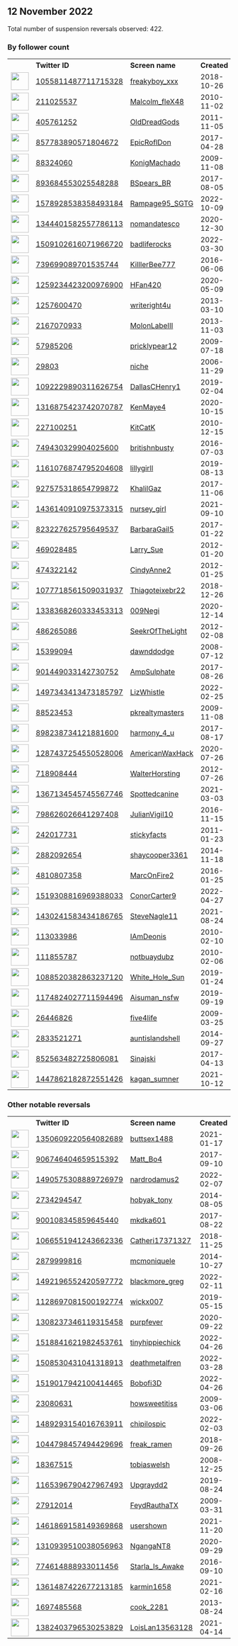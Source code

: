 
## 12 November 2022
Total number of suspension reversals observed: 422.

### By follower count
<table><tr><th></th><th align="left">Twitter ID</th><th align="left">Screen name</th>
<th align="left">Created</th><th align="left">Status</th><th align="left">Suspended</th><th align="left">Followers</th>
<tr><td><a href="https://pbs.twimg.com/profile_images/1623220070649565187/abcVk-Of_normal.jpg"><img src="https://pbs.twimg.com/profile_images/1623220070649565187/abcVk-Of_normal.jpg" width="40px" height="40px" align="center"/></a></td><td><a href="https://twitter.com/intent/user?user_id=1055811487711715328">1055811487711715328</a></td><td><a href="https://twitter.com/freakyboy_xxx">freakyboy_xxx</a></td><td>2018-10-26</td><td align="center">🔒</td><td></td><td>144389</td></tr>
<tr><td><a href="https://pbs.twimg.com/profile_images/1660992450771533825/0rbe61g4_normal.jpg"><img src="https://pbs.twimg.com/profile_images/1660992450771533825/0rbe61g4_normal.jpg" width="40px" height="40px" align="center"/></a></td><td><a href="https://twitter.com/intent/user?user_id=211025537">211025537</a></td><td><a href="https://twitter.com/Malcolm_fleX48">Malcolm_fleX48</a></td><td>2010-11-02</td><td align="center"></td><td></td><td>120293</td></tr>
<tr><td><a href="https://pbs.twimg.com/profile_images/1610851793214242817/HAxl-RMJ_normal.jpg"><img src="https://pbs.twimg.com/profile_images/1610851793214242817/HAxl-RMJ_normal.jpg" width="40px" height="40px" align="center"/></a></td><td><a href="https://twitter.com/intent/user?user_id=405761252">405761252</a></td><td><a href="https://twitter.com/OldDreadGods">OldDreadGods</a></td><td>2011-11-05</td><td align="center"></td><td></td><td>67942</td></tr>
<tr><td><a href="https://pbs.twimg.com/profile_images/1227455085778698246/nvd8qfqK_normal.jpg"><img src="https://pbs.twimg.com/profile_images/1227455085778698246/nvd8qfqK_normal.jpg" width="40px" height="40px" align="center"/></a></td><td><a href="https://twitter.com/intent/user?user_id=857783890571804672">857783890571804672</a></td><td><a href="https://twitter.com/EpicRoflDon">EpicRoflDon</a></td><td>2017-04-28</td><td align="center"></td><td></td><td>33613</td></tr>
<tr><td><a href="https://pbs.twimg.com/profile_images/1617314153491750914/EpcJMsJE_normal.jpg"><img src="https://pbs.twimg.com/profile_images/1617314153491750914/EpcJMsJE_normal.jpg" width="40px" height="40px" align="center"/></a></td><td><a href="https://twitter.com/intent/user?user_id=88324060">88324060</a></td><td><a href="https://twitter.com/KonigMachado">KonigMachado</a></td><td>2009-11-08</td><td align="center"></td><td>2022-10-27</td><td>30404</td></tr>
<tr><td><a href="https://pbs.twimg.com/profile_images/1591441841706115072/ef7uvEA-_normal.jpg"><img src="https://pbs.twimg.com/profile_images/1591441841706115072/ef7uvEA-_normal.jpg" width="40px" height="40px" align="center"/></a></td><td><a href="https://twitter.com/intent/user?user_id=893684553025548288">893684553025548288</a></td><td><a href="https://twitter.com/BSpears_BR">BSpears_BR</a></td><td>2017-08-05</td><td align="center"></td><td></td><td>21899</td></tr>
<tr><td><a href="https://pbs.twimg.com/profile_images/1606672322131369986/u5AxyVV5_normal.jpg"><img src="https://pbs.twimg.com/profile_images/1606672322131369986/u5AxyVV5_normal.jpg" width="40px" height="40px" align="center"/></a></td><td><a href="https://twitter.com/intent/user?user_id=1578928538358493184">1578928538358493184</a></td><td><a href="https://twitter.com/Rampage95_SGTG">Rampage95_SGTG</a></td><td>2022-10-09</td><td align="center">🚫</td><td>2022-11-10</td><td>20835</td></tr>
<tr><td><a href="https://pbs.twimg.com/profile_images/1612516111383408640/hhCuqVU9_normal.jpg"><img src="https://pbs.twimg.com/profile_images/1612516111383408640/hhCuqVU9_normal.jpg" width="40px" height="40px" align="center"/></a></td><td><a href="https://twitter.com/intent/user?user_id=1344401582557786113">1344401582557786113</a></td><td><a href="https://twitter.com/nomandatesco">nomandatesco</a></td><td>2020-12-30</td><td align="center"></td><td>2022-11-01</td><td>20492</td></tr>
<tr><td><a href="https://pbs.twimg.com/profile_images/1650558222397235215/qOvzjuCm_normal.jpg"><img src="https://pbs.twimg.com/profile_images/1650558222397235215/qOvzjuCm_normal.jpg" width="40px" height="40px" align="center"/></a></td><td><a href="https://twitter.com/intent/user?user_id=1509102616071966720">1509102616071966720</a></td><td><a href="https://twitter.com/badliferocks">badliferocks</a></td><td>2022-03-30</td><td align="center"></td><td>2022-10-29</td><td>19507</td></tr>
<tr><td><a href="https://pbs.twimg.com/profile_images/1139652838815084544/DOjUYWqC_normal.jpg"><img src="https://pbs.twimg.com/profile_images/1139652838815084544/DOjUYWqC_normal.jpg" width="40px" height="40px" align="center"/></a></td><td><a href="https://twitter.com/intent/user?user_id=739699089701535744">739699089701535744</a></td><td><a href="https://twitter.com/KilllerBee777">KilllerBee777</a></td><td>2016-06-06</td><td align="center"></td><td>2022-10-29</td><td>19494</td></tr>
<tr><td><a href="https://pbs.twimg.com/profile_images/1259234661257097217/xL4cO9zH_normal.jpg"><img src="https://pbs.twimg.com/profile_images/1259234661257097217/xL4cO9zH_normal.jpg" width="40px" height="40px" align="center"/></a></td><td><a href="https://twitter.com/intent/user?user_id=1259234423200976900">1259234423200976900</a></td><td><a href="https://twitter.com/HFan420">HFan420</a></td><td>2020-05-09</td><td align="center"></td><td>2022-10-19</td><td>11444</td></tr>
<tr><td><a href="https://pbs.twimg.com/profile_images/1106759460754808832/G5zq2h4J_normal.png"><img src="https://pbs.twimg.com/profile_images/1106759460754808832/G5zq2h4J_normal.png" width="40px" height="40px" align="center"/></a></td><td><a href="https://twitter.com/intent/user?user_id=1257600470">1257600470</a></td><td><a href="https://twitter.com/writeright4u">writeright4u</a></td><td>2013-03-10</td><td align="center"></td><td>2022-10-29</td><td>10719</td></tr>
<tr><td><a href="https://pbs.twimg.com/profile_images/1534222504625053699/rdyDauQE_normal.jpg"><img src="https://pbs.twimg.com/profile_images/1534222504625053699/rdyDauQE_normal.jpg" width="40px" height="40px" align="center"/></a></td><td><a href="https://twitter.com/intent/user?user_id=2167070933">2167070933</a></td><td><a href="https://twitter.com/MolonLabeIII">MolonLabeIII</a></td><td>2013-11-03</td><td align="center"></td><td>2022-09-19</td><td>8894</td></tr>
<tr><td><a href="https://pbs.twimg.com/profile_images/1591450095542730753/jgqPtecy_normal.jpg"><img src="https://pbs.twimg.com/profile_images/1591450095542730753/jgqPtecy_normal.jpg" width="40px" height="40px" align="center"/></a></td><td><a href="https://twitter.com/intent/user?user_id=57985206">57985206</a></td><td><a href="https://twitter.com/pricklypear12">pricklypear12</a></td><td>2009-07-18</td><td align="center"></td><td>2022-05-06</td><td>8583</td></tr>
<tr><td><a href="https://pbs.twimg.com/profile_images/1255195320318918662/E3xn8pNH_normal.jpg"><img src="https://pbs.twimg.com/profile_images/1255195320318918662/E3xn8pNH_normal.jpg" width="40px" height="40px" align="center"/></a></td><td><a href="https://twitter.com/intent/user?user_id=29803">29803</a></td><td><a href="https://twitter.com/niche">niche</a></td><td>2006-11-29</td><td align="center">👋</td><td></td><td>8200</td></tr>
<tr><td><a href="https://pbs.twimg.com/profile_images/1542532093594443778/pcsdShba_normal.jpg"><img src="https://pbs.twimg.com/profile_images/1542532093594443778/pcsdShba_normal.jpg" width="40px" height="40px" align="center"/></a></td><td><a href="https://twitter.com/intent/user?user_id=1092229890311626754">1092229890311626754</a></td><td><a href="https://twitter.com/DallasCHenry1">DallasCHenry1</a></td><td>2019-02-04</td><td align="center"></td><td>2022-10-29</td><td>6683</td></tr>
<tr><td><a href="https://pbs.twimg.com/profile_images/1316875989289295874/FfYGVAkk_normal.jpg"><img src="https://pbs.twimg.com/profile_images/1316875989289295874/FfYGVAkk_normal.jpg" width="40px" height="40px" align="center"/></a></td><td><a href="https://twitter.com/intent/user?user_id=1316875423742070787">1316875423742070787</a></td><td><a href="https://twitter.com/KenMaye4">KenMaye4</a></td><td>2020-10-15</td><td align="center"></td><td></td><td>5891</td></tr>
<tr><td><a href="https://pbs.twimg.com/profile_images/1147310119035842560/LfsM1l0Z_normal.jpg"><img src="https://pbs.twimg.com/profile_images/1147310119035842560/LfsM1l0Z_normal.jpg" width="40px" height="40px" align="center"/></a></td><td><a href="https://twitter.com/intent/user?user_id=227100251">227100251</a></td><td><a href="https://twitter.com/KitCatK">KitCatK</a></td><td>2010-12-15</td><td align="center"></td><td></td><td>5374</td></tr>
<tr><td><a href="https://pbs.twimg.com/profile_images/1039110258738819073/jn5aGtcX_normal.jpg"><img src="https://pbs.twimg.com/profile_images/1039110258738819073/jn5aGtcX_normal.jpg" width="40px" height="40px" align="center"/></a></td><td><a href="https://twitter.com/intent/user?user_id=749430329904025600">749430329904025600</a></td><td><a href="https://twitter.com/britishnbusty">britishnbusty</a></td><td>2016-07-03</td><td align="center">🔒🚫</td><td>2022-10-16</td><td>5286</td></tr>
<tr><td><a href="https://pbs.twimg.com/profile_images/1622608385274249217/aHx3yXgL_normal.jpg"><img src="https://pbs.twimg.com/profile_images/1622608385274249217/aHx3yXgL_normal.jpg" width="40px" height="40px" align="center"/></a></td><td><a href="https://twitter.com/intent/user?user_id=1161076874795204608">1161076874795204608</a></td><td><a href="https://twitter.com/lillygirll">lillygirll</a></td><td>2019-08-13</td><td align="center"></td><td>2022-10-29</td><td>5139</td></tr>
<tr><td><a href="https://pbs.twimg.com/profile_images/1607141409441677313/WKdjskJB_normal.jpg"><img src="https://pbs.twimg.com/profile_images/1607141409441677313/WKdjskJB_normal.jpg" width="40px" height="40px" align="center"/></a></td><td><a href="https://twitter.com/intent/user?user_id=927575318654799872">927575318654799872</a></td><td><a href="https://twitter.com/KhalilGaz">KhalilGaz</a></td><td>2017-11-06</td><td align="center"></td><td></td><td>4622</td></tr>
<tr><td><a href="https://pbs.twimg.com/profile_images/1594703242612686849/3bLvfPXD_normal.jpg"><img src="https://pbs.twimg.com/profile_images/1594703242612686849/3bLvfPXD_normal.jpg" width="40px" height="40px" align="center"/></a></td><td><a href="https://twitter.com/intent/user?user_id=1436140910975373315">1436140910975373315</a></td><td><a href="https://twitter.com/nursey_girl">nursey_girl</a></td><td>2021-09-10</td><td align="center"></td><td>2022-10-20</td><td>4199</td></tr>
<tr><td><a href="https://pbs.twimg.com/profile_images/1010652411680165890/ugMg5KdS_normal.jpg"><img src="https://pbs.twimg.com/profile_images/1010652411680165890/ugMg5KdS_normal.jpg" width="40px" height="40px" align="center"/></a></td><td><a href="https://twitter.com/intent/user?user_id=823227625795649537">823227625795649537</a></td><td><a href="https://twitter.com/BarbaraGail5">BarbaraGail5</a></td><td>2017-01-22</td><td align="center"></td><td></td><td>4150</td></tr>
<tr><td><a href="https://pbs.twimg.com/profile_images/1347686564734840835/V1su_VCO_normal.jpg"><img src="https://pbs.twimg.com/profile_images/1347686564734840835/V1su_VCO_normal.jpg" width="40px" height="40px" align="center"/></a></td><td><a href="https://twitter.com/intent/user?user_id=469028485">469028485</a></td><td><a href="https://twitter.com/Larry_Sue">Larry_Sue</a></td><td>2012-01-20</td><td align="center"></td><td></td><td>4111</td></tr>
<tr><td><a href="https://pbs.twimg.com/profile_images/1372301116856229893/YcYm42zi_normal.jpg"><img src="https://pbs.twimg.com/profile_images/1372301116856229893/YcYm42zi_normal.jpg" width="40px" height="40px" align="center"/></a></td><td><a href="https://twitter.com/intent/user?user_id=474322142">474322142</a></td><td><a href="https://twitter.com/CindyAnne2">CindyAnne2</a></td><td>2012-01-25</td><td align="center"></td><td>2022-10-28</td><td>4082</td></tr>
<tr><td><a href="https://pbs.twimg.com/profile_images/1424075748143472644/3Df24WkH_normal.jpg"><img src="https://pbs.twimg.com/profile_images/1424075748143472644/3Df24WkH_normal.jpg" width="40px" height="40px" align="center"/></a></td><td><a href="https://twitter.com/intent/user?user_id=1077718561509031937">1077718561509031937</a></td><td><a href="https://twitter.com/Thiagoteixebr22">Thiagoteixebr22</a></td><td>2018-12-26</td><td align="center"></td><td>2022-10-12</td><td>4058</td></tr>
<tr><td><a href="https://pbs.twimg.com/profile_images/1636772147564621824/kVGXW37y_normal.jpg"><img src="https://pbs.twimg.com/profile_images/1636772147564621824/kVGXW37y_normal.jpg" width="40px" height="40px" align="center"/></a></td><td><a href="https://twitter.com/intent/user?user_id=1338368260333453313">1338368260333453313</a></td><td><a href="https://twitter.com/009Negi">009Negi</a></td><td>2020-12-14</td><td align="center"></td><td>2022-11-06</td><td>4058</td></tr>
<tr><td><a href="https://pbs.twimg.com/profile_images/1226346808835657728/Qwzmteme_normal.jpg"><img src="https://pbs.twimg.com/profile_images/1226346808835657728/Qwzmteme_normal.jpg" width="40px" height="40px" align="center"/></a></td><td><a href="https://twitter.com/intent/user?user_id=486265086">486265086</a></td><td><a href="https://twitter.com/SeekrOfTheLight">SeekrOfTheLight</a></td><td>2012-02-08</td><td align="center"></td><td></td><td>3808</td></tr>
<tr><td><a href="https://pbs.twimg.com/profile_images/1545819702345211904/FWubjXdQ_normal.jpg"><img src="https://pbs.twimg.com/profile_images/1545819702345211904/FWubjXdQ_normal.jpg" width="40px" height="40px" align="center"/></a></td><td><a href="https://twitter.com/intent/user?user_id=15399094">15399094</a></td><td><a href="https://twitter.com/dawnddodge">dawnddodge</a></td><td>2008-07-12</td><td align="center"></td><td>2022-10-29</td><td>3611</td></tr>
<tr><td><a href="https://pbs.twimg.com/profile_images/1340680120391102470/ZOsl74gS_normal.jpg"><img src="https://pbs.twimg.com/profile_images/1340680120391102470/ZOsl74gS_normal.jpg" width="40px" height="40px" align="center"/></a></td><td><a href="https://twitter.com/intent/user?user_id=901449033142730752">901449033142730752</a></td><td><a href="https://twitter.com/AmpSulphate">AmpSulphate</a></td><td>2017-08-26</td><td align="center"></td><td>2022-11-03</td><td>3475</td></tr>
<tr><td><a href="https://pbs.twimg.com/profile_images/1639362317015199744/gCs4O0tj_normal.jpg"><img src="https://pbs.twimg.com/profile_images/1639362317015199744/gCs4O0tj_normal.jpg" width="40px" height="40px" align="center"/></a></td><td><a href="https://twitter.com/intent/user?user_id=1497343413473185797">1497343413473185797</a></td><td><a href="https://twitter.com/LizWhistle">LizWhistle</a></td><td>2022-02-25</td><td align="center"></td><td>2022-10-29</td><td>3312</td></tr>
<tr><td><a href="https://pbs.twimg.com/profile_images/574943253834809344/9oHq3Cg1_normal.jpeg"><img src="https://pbs.twimg.com/profile_images/574943253834809344/9oHq3Cg1_normal.jpeg" width="40px" height="40px" align="center"/></a></td><td><a href="https://twitter.com/intent/user?user_id=88523453">88523453</a></td><td><a href="https://twitter.com/pkrealtymasters">pkrealtymasters</a></td><td>2009-11-08</td><td align="center"></td><td>2022-06-12</td><td>3208</td></tr>
<tr><td><a href="https://pbs.twimg.com/profile_images/1300111532802498561/e2ZNT4Tk_normal.jpg"><img src="https://pbs.twimg.com/profile_images/1300111532802498561/e2ZNT4Tk_normal.jpg" width="40px" height="40px" align="center"/></a></td><td><a href="https://twitter.com/intent/user?user_id=898238734121881600">898238734121881600</a></td><td><a href="https://twitter.com/harmony_4_u">harmony_4_u</a></td><td>2017-08-17</td><td align="center"></td><td></td><td>3161</td></tr>
<tr><td><a href="https://pbs.twimg.com/profile_images/1462273730307108864/ZK4-DdAh_normal.jpg"><img src="https://pbs.twimg.com/profile_images/1462273730307108864/ZK4-DdAh_normal.jpg" width="40px" height="40px" align="center"/></a></td><td><a href="https://twitter.com/intent/user?user_id=1287437254550528006">1287437254550528006</a></td><td><a href="https://twitter.com/AmericanWaxHack">AmericanWaxHack</a></td><td>2020-07-26</td><td align="center"></td><td>2022-10-29</td><td>3136</td></tr>
<tr><td><a href="https://pbs.twimg.com/profile_images/378800000695874996/63bfc9d554113bab70883c1ff8be4ab5_normal.jpeg"><img src="https://pbs.twimg.com/profile_images/378800000695874996/63bfc9d554113bab70883c1ff8be4ab5_normal.jpeg" width="40px" height="40px" align="center"/></a></td><td><a href="https://twitter.com/intent/user?user_id=718908444">718908444</a></td><td><a href="https://twitter.com/WalterHorsting">WalterHorsting</a></td><td>2012-07-26</td><td align="center"></td><td></td><td>3015</td></tr>
<tr><td><a href="https://pbs.twimg.com/profile_images/1367134708635635713/jAspj9qx_normal.jpg"><img src="https://pbs.twimg.com/profile_images/1367134708635635713/jAspj9qx_normal.jpg" width="40px" height="40px" align="center"/></a></td><td><a href="https://twitter.com/intent/user?user_id=1367134545745567746">1367134545745567746</a></td><td><a href="https://twitter.com/Spottedcanine">Spottedcanine</a></td><td>2021-03-03</td><td align="center"></td><td>2022-11-11</td><td>2935</td></tr>
<tr><td><a href="https://pbs.twimg.com/profile_images/1659382118198177792/8sI6LLK6_normal.jpg"><img src="https://pbs.twimg.com/profile_images/1659382118198177792/8sI6LLK6_normal.jpg" width="40px" height="40px" align="center"/></a></td><td><a href="https://twitter.com/intent/user?user_id=798626026641297408">798626026641297408</a></td><td><a href="https://twitter.com/JulianVigil10">JulianVigil10</a></td><td>2016-11-15</td><td align="center"></td><td>2022-10-29</td><td>2827</td></tr>
<tr><td><a href="https://pbs.twimg.com/profile_images/636171403029381124/7EvLfbTe_normal.jpg"><img src="https://pbs.twimg.com/profile_images/636171403029381124/7EvLfbTe_normal.jpg" width="40px" height="40px" align="center"/></a></td><td><a href="https://twitter.com/intent/user?user_id=242017731">242017731</a></td><td><a href="https://twitter.com/stickyfacts">stickyfacts</a></td><td>2011-01-23</td><td align="center"></td><td></td><td>2701</td></tr>
<tr><td><a href="https://pbs.twimg.com/profile_images/1179918463701262336/Gc2yrbDO_normal.jpg"><img src="https://pbs.twimg.com/profile_images/1179918463701262336/Gc2yrbDO_normal.jpg" width="40px" height="40px" align="center"/></a></td><td><a href="https://twitter.com/intent/user?user_id=2882092654">2882092654</a></td><td><a href="https://twitter.com/shaycooper3361">shaycooper3361</a></td><td>2014-11-18</td><td align="center"></td><td>2022-10-29</td><td>2689</td></tr>
<tr><td><a href="https://pbs.twimg.com/profile_images/1217811869135753217/EIX6W2Gm_normal.jpg"><img src="https://pbs.twimg.com/profile_images/1217811869135753217/EIX6W2Gm_normal.jpg" width="40px" height="40px" align="center"/></a></td><td><a href="https://twitter.com/intent/user?user_id=4810807358">4810807358</a></td><td><a href="https://twitter.com/MarcOnFire2">MarcOnFire2</a></td><td>2016-01-25</td><td align="center"></td><td></td><td>2648</td></tr>
<tr><td><a href="https://pbs.twimg.com/profile_images/1519371834768035840/aS1yamQ6_normal.jpg"><img src="https://pbs.twimg.com/profile_images/1519371834768035840/aS1yamQ6_normal.jpg" width="40px" height="40px" align="center"/></a></td><td><a href="https://twitter.com/intent/user?user_id=1519308816969388033">1519308816969388033</a></td><td><a href="https://twitter.com/ConorCarter9">ConorCarter9</a></td><td>2022-04-27</td><td align="center"></td><td>2022-10-20</td><td>2584</td></tr>
<tr><td><a href="https://pbs.twimg.com/profile_images/1601951840232509441/RwXjZlfT_normal.jpg"><img src="https://pbs.twimg.com/profile_images/1601951840232509441/RwXjZlfT_normal.jpg" width="40px" height="40px" align="center"/></a></td><td><a href="https://twitter.com/intent/user?user_id=1430241583434186765">1430241583434186765</a></td><td><a href="https://twitter.com/SteveNagle11">SteveNagle11</a></td><td>2021-08-24</td><td align="center"></td><td>2022-10-29</td><td>2573</td></tr>
<tr><td><a href="https://pbs.twimg.com/profile_images/1633907864732352520/zdcm-Le7_normal.jpg"><img src="https://pbs.twimg.com/profile_images/1633907864732352520/zdcm-Le7_normal.jpg" width="40px" height="40px" align="center"/></a></td><td><a href="https://twitter.com/intent/user?user_id=113033986">113033986</a></td><td><a href="https://twitter.com/IAmDeonis">IAmDeonis</a></td><td>2010-02-10</td><td align="center"></td><td></td><td>2555</td></tr>
<tr><td><a href="https://pbs.twimg.com/profile_images/1511112585290174473/yzQIwwJw_normal.jpg"><img src="https://pbs.twimg.com/profile_images/1511112585290174473/yzQIwwJw_normal.jpg" width="40px" height="40px" align="center"/></a></td><td><a href="https://twitter.com/intent/user?user_id=111855787">111855787</a></td><td><a href="https://twitter.com/notbuaydubz">notbuaydubz</a></td><td>2010-02-06</td><td align="center"></td><td></td><td>2545</td></tr>
<tr><td><a href="https://pbs.twimg.com/profile_images/1460275374554861571/MuOPNQks_normal.jpg"><img src="https://pbs.twimg.com/profile_images/1460275374554861571/MuOPNQks_normal.jpg" width="40px" height="40px" align="center"/></a></td><td><a href="https://twitter.com/intent/user?user_id=1088520382863237120">1088520382863237120</a></td><td><a href="https://twitter.com/White_Hole_Sun">White_Hole_Sun</a></td><td>2019-01-24</td><td align="center"></td><td>2022-03-16</td><td>2476</td></tr>
<tr><td><a href="https://pbs.twimg.com/profile_images/1591052667983388673/dbr9a9Uc_normal.jpg"><img src="https://pbs.twimg.com/profile_images/1591052667983388673/dbr9a9Uc_normal.jpg" width="40px" height="40px" align="center"/></a></td><td><a href="https://twitter.com/intent/user?user_id=1174824027711594496">1174824027711594496</a></td><td><a href="https://twitter.com/Aisuman_nsfw">Aisuman_nsfw</a></td><td>2019-09-19</td><td align="center">🚫</td><td>2022-09-04</td><td>2475</td></tr>
<tr><td><a href="https://pbs.twimg.com/profile_images/586715474802540544/MVhMRgFu_normal.jpg"><img src="https://pbs.twimg.com/profile_images/586715474802540544/MVhMRgFu_normal.jpg" width="40px" height="40px" align="center"/></a></td><td><a href="https://twitter.com/intent/user?user_id=26446826">26446826</a></td><td><a href="https://twitter.com/five4life">five4life</a></td><td>2009-03-25</td><td align="center"></td><td></td><td>2445</td></tr>
<tr><td><a href="https://pbs.twimg.com/profile_images/1630577820274667520/A7C80eUL_normal.jpg"><img src="https://pbs.twimg.com/profile_images/1630577820274667520/A7C80eUL_normal.jpg" width="40px" height="40px" align="center"/></a></td><td><a href="https://twitter.com/intent/user?user_id=2833521271">2833521271</a></td><td><a href="https://twitter.com/auntislandshell">auntislandshell</a></td><td>2014-09-27</td><td align="center"></td><td>2022-10-21</td><td>2339</td></tr>
<tr><td><a href="https://pbs.twimg.com/profile_images/1298330752380272642/W0Op7FB3_normal.jpg"><img src="https://pbs.twimg.com/profile_images/1298330752380272642/W0Op7FB3_normal.jpg" width="40px" height="40px" align="center"/></a></td><td><a href="https://twitter.com/intent/user?user_id=852563482725806081">852563482725806081</a></td><td><a href="https://twitter.com/Sinajski">Sinajski</a></td><td>2017-04-13</td><td align="center"></td><td>2022-08-20</td><td>2292</td></tr>
<tr><td><a href="https://pbs.twimg.com/profile_images/1454636497559244800/PZKxgX82_normal.jpg"><img src="https://pbs.twimg.com/profile_images/1454636497559244800/PZKxgX82_normal.jpg" width="40px" height="40px" align="center"/></a></td><td><a href="https://twitter.com/intent/user?user_id=1447862182872551426">1447862182872551426</a></td><td><a href="https://twitter.com/kagan_sumner">kagan_sumner</a></td><td>2021-10-12</td><td align="center">🚫</td><td>2022-09-22</td><td>2278</td></tr>
</table>

### Other notable reversals
<table><tr><th></th><th align="left">Twitter ID</th><th align="left">Screen name</th>
<th align="left">Created</th><th align="left">Status</th><th align="left">Suspended</th><th align="left">Followers</th>
<tr><td><a href="https://pbs.twimg.com/profile_images/1362877312463740928/I15x8feD_normal.jpg"><img src="https://pbs.twimg.com/profile_images/1362877312463740928/I15x8feD_normal.jpg" width="40px" height="40px" align="center"/></a></td><td><a href="https://twitter.com/intent/user?user_id=1350609220564082689">1350609220564082689</a></td><td><a href="https://twitter.com/buttsex1488">buttsex1488</a></td><td>2021-01-17</td><td align="center"></td><td></td><td>70</td></tr>
<tr><td><a href="https://pbs.twimg.com/profile_images/1351110884911960064/eGsUnKPY_normal.jpg"><img src="https://pbs.twimg.com/profile_images/1351110884911960064/eGsUnKPY_normal.jpg" width="40px" height="40px" align="center"/></a></td><td><a href="https://twitter.com/intent/user?user_id=906746404659515392">906746404659515392</a></td><td><a href="https://twitter.com/Matt_Bo4">Matt_Bo4</a></td><td>2017-09-10</td><td align="center"></td><td>2022-09-23</td><td>678</td></tr>
<tr><td><a href="https://pbs.twimg.com/profile_images/1490575720392929282/GjW5-sJH_normal.jpg"><img src="https://pbs.twimg.com/profile_images/1490575720392929282/GjW5-sJH_normal.jpg" width="40px" height="40px" align="center"/></a></td><td><a href="https://twitter.com/intent/user?user_id=1490575308889726979">1490575308889726979</a></td><td><a href="https://twitter.com/nardrodamus2">nardrodamus2</a></td><td>2022-02-07</td><td align="center"></td><td>2022-10-20</td><td>83</td></tr>
<tr><td><a href="https://pbs.twimg.com/profile_images/1025740301678215173/HGOxKlqg_normal.jpg"><img src="https://pbs.twimg.com/profile_images/1025740301678215173/HGOxKlqg_normal.jpg" width="40px" height="40px" align="center"/></a></td><td><a href="https://twitter.com/intent/user?user_id=2734294547">2734294547</a></td><td><a href="https://twitter.com/hobyak_tony">hobyak_tony</a></td><td>2014-08-05</td><td align="center"></td><td>2022-10-29</td><td>1572</td></tr>
<tr><td><a href="https://pbs.twimg.com/profile_images/1593635441307136000/3W4kEXT7_normal.jpg"><img src="https://pbs.twimg.com/profile_images/1593635441307136000/3W4kEXT7_normal.jpg" width="40px" height="40px" align="center"/></a></td><td><a href="https://twitter.com/intent/user?user_id=900108345859645440">900108345859645440</a></td><td><a href="https://twitter.com/mkdka601">mkdka601</a></td><td>2017-08-22</td><td align="center">🔒👋</td><td>2022-11-02</td><td>1183</td></tr>
<tr><td><a href="https://pbs.twimg.com/profile_images/1066560670907293697/qiuzCTOE_normal.jpg"><img src="https://pbs.twimg.com/profile_images/1066560670907293697/qiuzCTOE_normal.jpg" width="40px" height="40px" align="center"/></a></td><td><a href="https://twitter.com/intent/user?user_id=1066551941243662336">1066551941243662336</a></td><td><a href="https://twitter.com/Catheri17371327">Catheri17371327</a></td><td>2018-11-25</td><td align="center"></td><td>2022-10-29</td><td>2130</td></tr>
<tr><td><a href="https://pbs.twimg.com/profile_images/1572948945923444736/T48dNVwV_normal.jpg"><img src="https://pbs.twimg.com/profile_images/1572948945923444736/T48dNVwV_normal.jpg" width="40px" height="40px" align="center"/></a></td><td><a href="https://twitter.com/intent/user?user_id=2879999816">2879999816</a></td><td><a href="https://twitter.com/mcmoniquele">mcmoniquele</a></td><td>2014-10-27</td><td align="center"></td><td>2022-10-29</td><td>1578</td></tr>
<tr><td><a href="https://pbs.twimg.com/profile_images/1492196699372142594/h7asRg29_normal.png"><img src="https://pbs.twimg.com/profile_images/1492196699372142594/h7asRg29_normal.png" width="40px" height="40px" align="center"/></a></td><td><a href="https://twitter.com/intent/user?user_id=1492196552420597772">1492196552420597772</a></td><td><a href="https://twitter.com/blackmore_greg">blackmore_greg</a></td><td>2022-02-11</td><td align="center"></td><td>2022-10-20</td><td>748</td></tr>
<tr><td><a href="https://pbs.twimg.com/profile_images/1261524743850688514/IQ1RXQTS_normal.jpg"><img src="https://pbs.twimg.com/profile_images/1261524743850688514/IQ1RXQTS_normal.jpg" width="40px" height="40px" align="center"/></a></td><td><a href="https://twitter.com/intent/user?user_id=1128697081500192774">1128697081500192774</a></td><td><a href="https://twitter.com/wickx007">wickx007</a></td><td>2019-05-15</td><td align="center">🔒</td><td>2022-10-29</td><td>622</td></tr>
<tr><td><a href="https://pbs.twimg.com/profile_images/1354144139391201280/C_K5_tq5_normal.jpg"><img src="https://pbs.twimg.com/profile_images/1354144139391201280/C_K5_tq5_normal.jpg" width="40px" height="40px" align="center"/></a></td><td><a href="https://twitter.com/intent/user?user_id=1308237346119315458">1308237346119315458</a></td><td><a href="https://twitter.com/purpfever">purpfever</a></td><td>2020-09-22</td><td align="center"></td><td>2022-03-17</td><td>343</td></tr>
<tr><td><a href="https://pbs.twimg.com/profile_images/1518842065144197125/ezx8KCYU_normal.jpg"><img src="https://pbs.twimg.com/profile_images/1518842065144197125/ezx8KCYU_normal.jpg" width="40px" height="40px" align="center"/></a></td><td><a href="https://twitter.com/intent/user?user_id=1518841621982453761">1518841621982453761</a></td><td><a href="https://twitter.com/tinyhippiechick">tinyhippiechick</a></td><td>2022-04-26</td><td align="center"></td><td>2022-10-20</td><td>1332</td></tr>
<tr><td><a href="https://pbs.twimg.com/profile_images/1518982266285789185/FIQNjLLN_normal.jpg"><img src="https://pbs.twimg.com/profile_images/1518982266285789185/FIQNjLLN_normal.jpg" width="40px" height="40px" align="center"/></a></td><td><a href="https://twitter.com/intent/user?user_id=1508530431041318913">1508530431041318913</a></td><td><a href="https://twitter.com/deathmetalfren">deathmetalfren</a></td><td>2022-03-28</td><td align="center"></td><td>2022-07-20</td><td>425</td></tr>
<tr><td><a href="https://pbs.twimg.com/profile_images/1521135018004865029/XQVfG53-_normal.jpg"><img src="https://pbs.twimg.com/profile_images/1521135018004865029/XQVfG53-_normal.jpg" width="40px" height="40px" align="center"/></a></td><td><a href="https://twitter.com/intent/user?user_id=1519017942100414465">1519017942100414465</a></td><td><a href="https://twitter.com/Bobofi3D">Bobofi3D</a></td><td>2022-04-26</td><td align="center"></td><td>2022-10-20</td><td>874</td></tr>
<tr><td><a href="https://pbs.twimg.com/profile_images/1655353343613566978/_zM_2Moe_normal.jpg"><img src="https://pbs.twimg.com/profile_images/1655353343613566978/_zM_2Moe_normal.jpg" width="40px" height="40px" align="center"/></a></td><td><a href="https://twitter.com/intent/user?user_id=23080631">23080631</a></td><td><a href="https://twitter.com/howsweetitiss">howsweetitiss</a></td><td>2009-03-06</td><td align="center"></td><td>2022-05-24</td><td>1473</td></tr>
<tr><td><a href="https://pbs.twimg.com/profile_images/1649993375561445376/N8MPo-NY_normal.jpg"><img src="https://pbs.twimg.com/profile_images/1649993375561445376/N8MPo-NY_normal.jpg" width="40px" height="40px" align="center"/></a></td><td><a href="https://twitter.com/intent/user?user_id=1489293154016763911">1489293154016763911</a></td><td><a href="https://twitter.com/chipilospic">chipilospic</a></td><td>2022-02-03</td><td align="center"></td><td>2022-06-01</td><td>424</td></tr>
<tr><td><a href="https://pbs.twimg.com/profile_images/1044800793604308992/y2zZVVAQ_normal.jpg"><img src="https://pbs.twimg.com/profile_images/1044800793604308992/y2zZVVAQ_normal.jpg" width="40px" height="40px" align="center"/></a></td><td><a href="https://twitter.com/intent/user?user_id=1044798457494429696">1044798457494429696</a></td><td><a href="https://twitter.com/freak_ramen">freak_ramen</a></td><td>2018-09-26</td><td align="center"></td><td>2022-08-03</td><td>179</td></tr>
<tr><td><a href="https://pbs.twimg.com/profile_images/1673134815498096641/Y0d4L87H_normal.jpg"><img src="https://pbs.twimg.com/profile_images/1673134815498096641/Y0d4L87H_normal.jpg" width="40px" height="40px" align="center"/></a></td><td><a href="https://twitter.com/intent/user?user_id=18367515">18367515</a></td><td><a href="https://twitter.com/tobiaswelsh">tobiaswelsh</a></td><td>2008-12-25</td><td align="center"></td><td>2022-10-29</td><td>1275</td></tr>
<tr><td><a href="https://pbs.twimg.com/profile_images/1652417592546545668/R2czboK1_normal.jpg"><img src="https://pbs.twimg.com/profile_images/1652417592546545668/R2czboK1_normal.jpg" width="40px" height="40px" align="center"/></a></td><td><a href="https://twitter.com/intent/user?user_id=1165396790427967493">1165396790427967493</a></td><td><a href="https://twitter.com/Upgraydd2">Upgraydd2</a></td><td>2019-08-24</td><td align="center"></td><td></td><td>78</td></tr>
<tr><td><a href="https://pbs.twimg.com/profile_images/1516832940596027395/TPBtPUAP_normal.jpg"><img src="https://pbs.twimg.com/profile_images/1516832940596027395/TPBtPUAP_normal.jpg" width="40px" height="40px" align="center"/></a></td><td><a href="https://twitter.com/intent/user?user_id=27912014">27912014</a></td><td><a href="https://twitter.com/FeydRauthaTX">FeydRauthaTX</a></td><td>2009-03-31</td><td align="center"></td><td>2022-08-12</td><td>119</td></tr>
<tr><td><a href="https://pbs.twimg.com/profile_images/1462444328903749640/WgJm0mf6_normal.jpg"><img src="https://pbs.twimg.com/profile_images/1462444328903749640/WgJm0mf6_normal.jpg" width="40px" height="40px" align="center"/></a></td><td><a href="https://twitter.com/intent/user?user_id=1461869158149369868">1461869158149369868</a></td><td><a href="https://twitter.com/usershown">usershown</a></td><td>2021-11-20</td><td align="center"></td><td>2022-10-27</td><td>7</td></tr>
<tr><td><a href="https://pbs.twimg.com/profile_images/1354277972367335425/L2SE_R7c_normal.jpg"><img src="https://pbs.twimg.com/profile_images/1354277972367335425/L2SE_R7c_normal.jpg" width="40px" height="40px" align="center"/></a></td><td><a href="https://twitter.com/intent/user?user_id=1310939510038056963">1310939510038056963</a></td><td><a href="https://twitter.com/NgangaNT8">NgangaNT8</a></td><td>2020-09-29</td><td align="center"></td><td>2022-10-29</td><td>1172</td></tr>
<tr><td><a href="https://pbs.twimg.com/profile_images/1347764627203969024/IcECVRI3_normal.jpg"><img src="https://pbs.twimg.com/profile_images/1347764627203969024/IcECVRI3_normal.jpg" width="40px" height="40px" align="center"/></a></td><td><a href="https://twitter.com/intent/user?user_id=774614888933011456">774614888933011456</a></td><td><a href="https://twitter.com/Starla_Is_Awake">Starla_Is_Awake</a></td><td>2016-09-10</td><td align="center"></td><td>2022-10-29</td><td>1636</td></tr>
<tr><td><a href="https://pbs.twimg.com/profile_images/1569819989305065472/yYzDwkS9_normal.jpg"><img src="https://pbs.twimg.com/profile_images/1569819989305065472/yYzDwkS9_normal.jpg" width="40px" height="40px" align="center"/></a></td><td><a href="https://twitter.com/intent/user?user_id=1361487422677213185">1361487422677213185</a></td><td><a href="https://twitter.com/karmin1658">karmin1658</a></td><td>2021-02-16</td><td align="center"></td><td>2022-10-29</td><td>1645</td></tr>
<tr><td><a href="https://pbs.twimg.com/profile_images/1613007053265698817/xz9riNVd_normal.jpg"><img src="https://pbs.twimg.com/profile_images/1613007053265698817/xz9riNVd_normal.jpg" width="40px" height="40px" align="center"/></a></td><td><a href="https://twitter.com/intent/user?user_id=1697485568">1697485568</a></td><td><a href="https://twitter.com/cook_2281">cook_2281</a></td><td>2013-08-24</td><td align="center"></td><td>2022-10-28</td><td>1600</td></tr>
<tr><td><a href="https://pbs.twimg.com/profile_images/1382729285518102531/bUrirxkL_normal.jpg"><img src="https://pbs.twimg.com/profile_images/1382729285518102531/bUrirxkL_normal.jpg" width="40px" height="40px" align="center"/></a></td><td><a href="https://twitter.com/intent/user?user_id=1382403796530253829">1382403796530253829</a></td><td><a href="https://twitter.com/LoisLan13563128">LoisLan13563128</a></td><td>2021-04-14</td><td align="center"></td><td>2022-10-29</td><td>479</td></tr>
</table>
